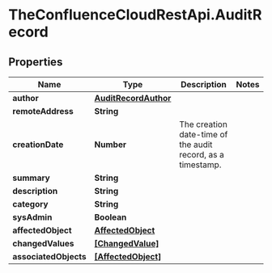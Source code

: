 # TheConfluenceCloudRestApi.AuditRecord

## Properties
Name | Type | Description | Notes
------------ | ------------- | ------------- | -------------
**author** | [**AuditRecordAuthor**](AuditRecordAuthor.md) |  | 
**remoteAddress** | **String** |  | 
**creationDate** | **Number** | The creation date-time of the audit record, as a timestamp. | 
**summary** | **String** |  | 
**description** | **String** |  | 
**category** | **String** |  | 
**sysAdmin** | **Boolean** |  | 
**affectedObject** | [**AffectedObject**](AffectedObject.md) |  | 
**changedValues** | [**[ChangedValue]**](ChangedValue.md) |  | 
**associatedObjects** | [**[AffectedObject]**](AffectedObject.md) |  | 
